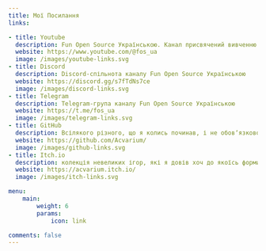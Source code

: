 ```yaml
---
title: Мої Посилання
links:

- title: Youtube
  description: Fun Open Source Українською. Канал присвячений вивченню та дослідженню вільного та відкритого програмного забезпечення для творчості
  website: https://www.youtube.com/@fos_ua
  image: /images/youtube-links.svg
- title: Discord
  description: Discord-спільнота каналу Fun Open Source Українською
  website: https://discord.gg/s7fTdNs7ce
  image: /images/discord-links.svg
- title: Telegram
  description: Telegram-група каналу Fun Open Source Українською
  website: https://t.me/fos_ua
  image: /images/telegram-links.svg
- title: GitHub
  description: Всілякого різного, що я колись починав, і не обовʼязково закінчив
  website: https://github.com/Acvarium/
  image: /images/github-links.svg
- title: Itch.io
  description: колекція невеликих ігор, які я довів хоч до якоїсь форми завершеності
  website: https://acvarium.itch.io/
  image: /images/itch-links.svg

menu:
    main: 
        weight: 6
        params:
            icon: link

comments: false
---
```

